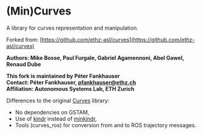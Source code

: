 (Min)Curves
=====

A library for curves representation and manipulation.

Forked from: [https://github.com/ethz-asl/curves](https://github.com/ethz-asl/curves)

**Authors: Mike Bosse, Paul Furgale, Gabriel Agamennoni, Abel Gawel, Renaud Dube**

**This fork is maintained by Péter Fankhauser    
Contact: Péter Fankhauser, pfankhauser@ethz.ch  
Affiliation: Autonomous Systems Lab, ETH Zurich**

Differences to the original [Curves](https://github.com/ethz-asl/curves) library:

* No dependencies on GSTAM,
* Use of [kindr](https://github.com/ethz-asl/kindr) instead of [minkindr](https://github.com/ethz-asl/minkindr),
* Tools (curves_ros) for conversion from and to ROS trajectory messages.